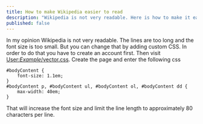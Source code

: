 ```yaml
---
title: How to make Wikipedia easier to read
description: "Wikipedia is not very readable. Here is how to make it easier."
published: false
---
```


In my opinion Wikipedia is not very readable. The lines are too long and the font size is too small. But you can change that by adding custom CSS. In order to do that you have to create an account first. Then visit [User:*Example*/vector.css](https://wikipedia.org/wiki/Special:MyPage/vector.css). Create the page and enter the following css

    #bodyContent {
        font-size: 1.1em;
    }
    #bodyContent p, #bodyContent ul, #bodyContent ol, #bodyContent dd {
        max-width: 40em;
    }

That will increase the font size and limit the line length to approximately 80 characters per line.
